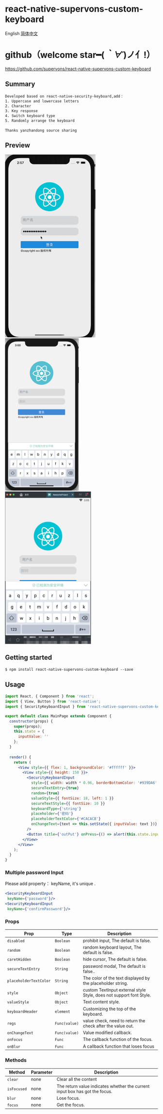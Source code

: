 
# react-native-supervons-custom-keyboard
English  [简体中文](/README_CN.md "中文介绍")

# github（welcome star━(*｀∀´*)ノ亻!）
https://github.com/supervons/react-native-supervons-custom-keyboard

## Summary
```
Developed based on react-native-security-keyboard,add：
1. Uppercase and lowercase letters
2. Character
3. Key response
4. Switch keyboard type
5. Randomly arrange the keyboard

Thanks yanzhandong source sharing
```
## Preview

<img src="https://raw.githubusercontent.com/supervons/ImageLibrary/master/react-native-supervons-custom-keyboard/video.gif" alt="iOS 动态图" height="600" align="bottom" />
<img src="https://raw.githubusercontent.com/supervons/ImageLibrary/master/react-native-supervons-custom-keyboard/demo_iOS.png" alt="iOS地图图片" height="500" align="bottom" /><img src="https://raw.githubusercontent.com/supervons/ImageLibrary/master/react-native-supervons-custom-keyboard/demo_android.png" alt="android地图图片" height="500" align="bottom" />


## Getting started

`$ npm install react-native-supervons-custom-keyboard --save`


## Usage
```js
import React, { Component } from 'react';
import { View, Button } from 'react-native';
import { SecurityKeyboardInput } from 'react-native-supervons-custom-keyboard';
```
```jsx
export default class MainPage extends Component {
  constructor(props) {
    super(props);
    this.state = {
      inputValue: ''
    };
  }

  render() {
    return (
      <View style={{ flex: 1, backgroundColor: '#ffffff' }}>
        <View style={{ height: 150 }}>
          <SecurityKeyboardInput
            style={{ width: width * 0.96, borderBottomColor: '#939DA6', borderBottomWidth: 1 }}
            secureTextEntry={true}
            random={true}
            valueStyle={{ fontSize: 18, left: 1 }}
            secureTextStyle={{ fontSize: 10 }}
            keyboardType={'string'}
            placeholder={'密码'}
            placeholderTextColor={'#CACACB'}
            onChangeText={text => this.setState({ inputValue: text })}
          />
          <Button title={'outPut'} onPress={() => alert(this.state.inputValue)} />
        </View>
      </View>
    );
  }
}
```

### Multiple password Input
Please add property： keyName, it's unique .
```jsx
<SecurityKeyboardInput
 keyName={'password'}/>
<SecurityKeyboardInput
 keyName={'confirmPassword'}/>
```

### Props

| **Prop** | **Type** | **Description** |
|----------|----------|-----------------|
| `disabled` | `Boolean` | prohibit input, The default is false. |
| `random` | `Boolean` | random keyboard layout, The default is false. |
| `caretHidden` | `Boolean` | hide cursor, The default is false. |
| `secureTextEntry` | `String` |password modal, The default is false.. |
| `placeholderTextColor` | `String` | The color of the text displayed by the placeholder string. |
| `style` | `Object` | custom TextInput external style Style, does not support font Style. |
| `valueStyle` | `Object` | Text content style.|
| `keyboardHeader` | `element` | Customizing the top of the keyboard.|
| `regs` | `Func(value)` | value check, need to return the check after the value out. |
| `onChangeText` | `Func(value)` | Value modified callback. |
| `onFocus` | `Func` | The callback function of the focus. |
| `onBlur` | `Func` | A callback function that loses focus |

### Methods

| **Method** | **Parameter** | **Description** |
|------------|---------------|-----------------|
| `clear` | none | Clear all the content |
| `isFocused` | none |The return value indicates whether the current input box has got the focus. |
| `blur` | none | Lose focus. |
| `focus` | none | Get the focus. |

